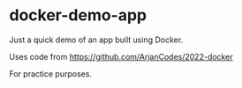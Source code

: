 # docker-demo-app
Just a quick demo of an app built using Docker.

Uses code from https://github.com/ArjanCodes/2022-docker

For practice purposes.